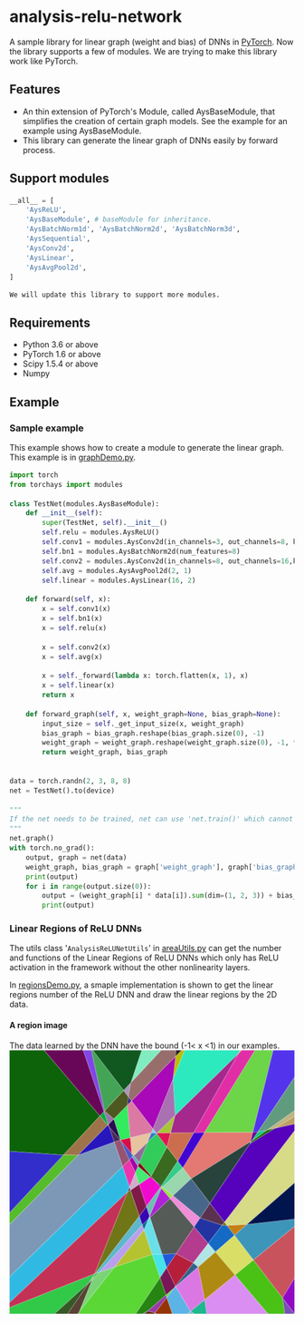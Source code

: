 # analysis-relu-network

A sample library for linear graph (weight and bias) of DNNs in [PyTorch](https://pytorch.org/). Now the library supports a few of modules. We are trying to make this library work like PyTorch.

## Features

- An thin extension of PyTorch's Module, called AysBaseModule, that simplifies the creation of certain graph models. See the example for an example using AysBaseModule.
- This library can generate the linear graph of DNNs easily by forward process.

## Support modules

```python
__all__ = [
    'AysReLU',
    'AysBaseModule', # baseModule for inheritance.
    'AysBatchNorm1d', 'AysBatchNorm2d', 'AysBatchNorm3d',
    'AysSequential',
    'AysConv2d',
    'AysLinear',
    'AysAvgPool2d',
]
```

`We will update this library to support more modules.`

## Requirements

- Python 3.6 or above
- PyTorch 1.6 or above
- Scipy 1.5.4 or above
- Numpy

## Example

### Sample example

This example shows how to create a module to generate the linear graph. This example is in [graphDemo.py](examples/graphDemo.py).

```python
import torch
from torchays import modules

class TestNet(modules.AysBaseModule):
    def __init__(self):
        super(TestNet, self).__init__()
        self.relu = modules.AysReLU()
        self.conv1 = modules.AysConv2d(in_channels=3, out_channels=8, kernel_size=3, stride=2, padding=1)
        self.bn1 = modules.AysBatchNorm2d(num_features=8)
        self.conv2 = modules.AysConv2d(in_channels=8, out_channels=16,kernel_size=3, stride=2, padding=1)
        self.avg = modules.AysAvgPool2d(2, 1)
        self.linear = modules.AysLinear(16, 2)

    def forward(self, x):
        x = self.conv1(x)
        x = self.bn1(x)
        x = self.relu(x)

        x = self.conv2(x)
        x = self.avg(x)

        x = self._forward(lambda x: torch.flatten(x, 1), x)
        x = self.linear(x)
        return x

    def forward_graph(self, x, weight_graph=None, bias_graph=None):
        input_size = self._get_input_size(x, weight_graph)
        bias_graph = bias_graph.reshape(bias_graph.size(0), -1)
        weight_graph = weight_graph.reshape(weight_graph.size(0), -1, *input_size)
        return weight_graph, bias_graph


data = torch.randn(2, 3, 8, 8)
net = TestNet().to(device)

""" 
If the net needs to be trained, net can use 'net.train()' which cannot genarate the graph. 'net.eval()' uses to validation or test net without graph. 'net.graph()' will genarate the graph, and the output of the network is a tuple with result of network and a dict about network graph with 'weight_graph' and 'bias_graph'.
"""
net.graph()
with torch.no_grad():
    output, graph = net(data)
    weight_graph, bias_graph = graph['weight_graph'], graph['bias_graph']
    print(output)
    for i in range(output.size(0)):
        output = (weight_graph[i] * data[i]).sum(dim=(1, 2, 3)) + bias_graph[i]
        print(output)
```

### Linear Regions of ReLU DNNs

The utils class '`AnalysisReLUNetUtils`' in [areaUtils.py](torchays/utils/areaUtils.py) can get the number and functions of the Linear Regions of ReLU DNNs which only has ReLU activation in the framework without the other nonlinearity layers.

In [regionsDemo.py](examples/regionsDemo.py), a smaple implementation is shown to get the linear regions number of the ReLU DNN and draw the linear regions by the 2D data.

#### A region image

The data learned by the DNN have the bound (-1< x <1) in our examples.
![regions](docs/images/regions.png)
